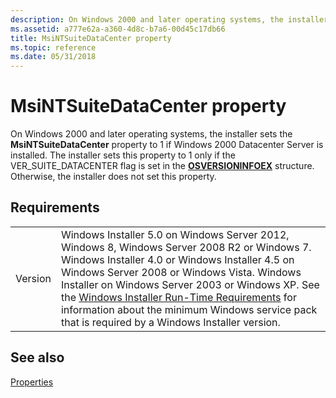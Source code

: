 ```yaml
---
description: On Windows 2000 and later operating systems, the installer sets the MsiNTSuiteDataCenter property to 1 if Windows 2000 Datacenter Server is installed.
ms.assetid: a777e62a-a360-4d8c-b7a6-00d45c17db66
title: MsiNTSuiteDataCenter property
ms.topic: reference
ms.date: 05/31/2018
---
```


# MsiNTSuiteDataCenter property

On Windows 2000 and later operating systems, the installer sets the **MsiNTSuiteDataCenter** property to 1 if Windows 2000 Datacenter Server is installed. The installer sets this property to 1 only if the VER\_SUITE\_DATACENTER flag is set in the [**OSVERSIONINFOEX**](/windows/win32/api/winnt/ns-winnt-osversioninfoexa) structure. Otherwise, the installer does not set this property.

## Requirements



|                    |                                                                                                                                                                                                                                                                                                                                                                                                                                                  |
|--------------------|--------------------------------------------------------------------------------------------------------------------------------------------------------------------------------------------------------------------------------------------------------------------------------------------------------------------------------------------------------------------------------------------------------------------------------------------------|
| Version<br/> | Windows Installer 5.0 on Windows Server 2012, Windows 8, Windows Server 2008 R2 or Windows 7. Windows Installer 4.0 or Windows Installer 4.5 on Windows Server 2008 or Windows Vista. Windows Installer on Windows Server 2003 or Windows XP. See the [Windows Installer Run-Time Requirements](windows-installer-portal.md) for information about the minimum Windows service pack that is required by a Windows Installer version.<br/> |



## See also

<dl> <dt>

[Properties](properties.md)
</dt> </dl>

 

 
